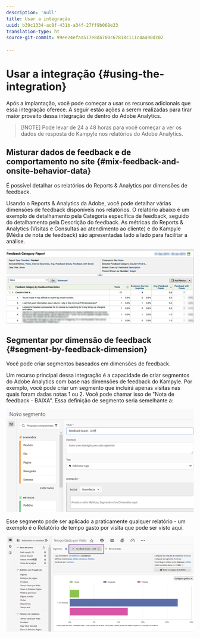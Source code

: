 ```yaml
---
description: 'null'
title: Usar a integração
uuid: b39c1334-ac0f-431b-a34f-27ff9b068e33
translation-type: ht
source-git-commit: 99ee24efaa517e8da700c67818c111c4aa90dc02

---
```



# Usar a integração {#using-the-integration}

Após a implantação, você pode começar a usar os recursos adicionais que essa integração oferece. A seguir estão ações a serem realizadas para tirar maior proveito dessa integração de dentro do Adobe Analytics.

> [!NOTE] Pode levar de 24 a 48 horas para você começar a ver os dados de resposta do Kampyle nos relatórios do Adobe Analytics.

## Misturar dados de feedback e de comportamento no site {#mix-feedback-and-onsite-behavior-data}

É possível detalhar os relatórios do Reports &amp; Analytics por dimensões de feedback.

Usando o Reports &amp; Analytics da Adobe, você pode detalhar várias dimensões de feedback disponíveis nos relatórios. O relatório abaixo é um exemplo de detalhamento pela Categoria específica de feedback, seguido do detalhamento pela Descrição do feedback. As métricas do Reports &amp; Analytics (Visitas e Consultas ao atendimento ao cliente) e do Kampyle (Média de nota de feedback) são apresentadas lado a lado para facilitar a análise.

![](assets/feedback_category_report.png)

## Segmentar por dimensão de feedback {#segment-by-feedback-dimension}

Você pode criar segmentos baseados em dimensões de feedback.

Um recurso principal dessa integração é a capacidade de criar segmentos do Adobe Analytics com base nas dimensões de feedback do Kampyle. Por exemplo, você pode criar um segmento que incluirá apenas visitas nas quais foram dadas notas 1 ou 2. Você pode chamar isso de &quot;Nota de feedback - BAIXA&quot;. Essa definição de segmento seria semelhante a:

![](assets/segment_feedback.png)

Esse segmento pode ser aplicado a praticamente qualquer relatório - um exemplo é o Relatório de tempo gasto por visita que pode ser visto aqui.

![](assets/time_spent_per_visit.png)
